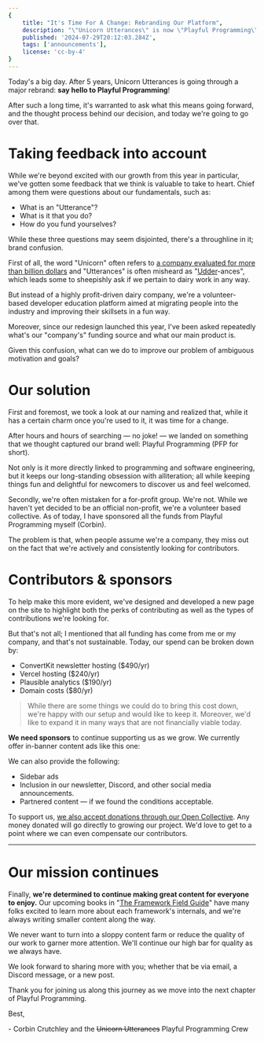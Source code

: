 ```yaml
---
{
    title: "It's Time For A Change: Rebranding Our Platform",
    description: "\"Unicorn Utterances\" is now \"Playful Programming\". Let's talk about why, what's different, what's the same, and what's next.",
    published: '2024-07-29T20:12:03.284Z',
    tags: ['announcements'],
    license: 'cc-by-4'
}
---
```


Today's a big day. After 5 years, Unicorn Utterances is going through a major rebrand: **say hello to Playful Programming**!

After such a long time, it's warranted to ask what this means going forward, and the thought process behind our decision, and today we're going to go over that.

# Taking feedback into account

While we're beyond excited with our growth from this year in particular, we've gotten some feedback that we think is valuable to take to heart. Chief among them were questions about our fundamentals, such as:

- What is an "Utterance"?
- What is it that you do?
- How do you fund yourselves?

While these three questions may seem disjointed, there's a throughline in it; brand confusion.

First of all, the word "Unicorn" often refers to [a company evaluated for more than billion dollars](https://en.wikipedia.org/wiki/Unicorn_(finance)) and "Utterances" is often misheard as "[Udder](https://en.wikipedia.org/wiki/Udder)-ances", which leads some to sheepishly ask if we pertain to dairy work in any way.

But instead of a highly profit-driven dairy company, we're a volunteer-based developer education platform aimed at migrating people into the industry and improving their skillsets in a fun way.

Moreover, since our redesign launched this year, I've been asked repeatedly what's our "company's" funding source and what our main product is.

Given this confusion, what can we do to improve our problem of ambiguous motivation and goals?

# Our solution

First and foremost, we took a look at our naming and realized that, while it has a certain charm once you're used to it, it was time for a change.

After hours and hours of searching — no joke! — we landed on something that we thought captured our brand well: Playful Programming (PFP for short).

Not only is it more directly linked to programming and software engineering, but it keeps our long-standing obsession with alliteration; all while keeping things fun and delightful for newcomers to discover us and feel welcomed.

Secondly, we're often mistaken for a for-profit group. We're not. While we haven't yet decided to be an official non-profit, we're a volunteer based collective. As of today, I have sponsored all the funds from Playful Programming myself (Corbin).

The problem is that, when people assume we're a company, they miss out on the fact that we're actively and consistently looking for contributors.

# Contributors & sponsors

To help make this more evident, we've designed and developed a new page on the site to highlight both the perks of contributing as well as the types of contributions we're looking for.

But that's not all; I mentioned that all funding has come from me or my company, and that's not sustainable. Today, our spend can be broken down by:

- ConvertKit newsletter hosting ($490/yr)
- Vercel hosting ($240/yr)
- Plausible analytics ($190/yr)
- Domain costs ($80/yr)

> While there are some things we could do to bring this cost down, we're happy with our setup and would like to keep it. Moreover, we'd like to expand it in many ways that are not financially viable today.

**We need sponsors** to continue supporting us as we grow. We currently offer in-banner content ads like this one:

<!-- ::in-content-ad title="Consider supporting" body="Donating any amount will help towards further development of articles like this." button-text="Visit our Open Collective" button-href="https://opencollective.com/playfulprogramming" -->

We can also provide the following:

- Sidebar ads
- Inclusion in our newsletter, Discord, and other social media announcements.
- Partnered content — if we found the conditions acceptable.

To support us, [we also accept donations through our Open Collective](https://opencollective.com/playfulprogramming). Any money donated will go directly to growing our project. We'd love to get to a point where we can even compensate our contributors.

---

# Our mission continues

Finally, **we're determined to continue making great content for everyone to enjoy.** Our upcoming books in "[The Framework Field Guide](/collections/framework-field-guide)" have many folks excited to learn more about each framework's internals, and we're always writing smaller content along the way.

We never want to turn into a sloppy content farm or reduce the quality of our work to garner more attention. We'll continue our high bar for quality as we always have.

We look forward to sharing more with you; whether that be via email, a Discord message, or a new post.

Thank you for joining us along this journey as we move into the next chapter of Playful Programming.

Best,

\- Corbin Crutchley and the ~~Unicorn Utterances~~ Playful Programming Crew
